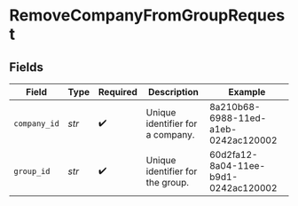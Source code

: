 # RemoveCompanyFromGroupRequest


## Fields

| Field                                | Type                                 | Required                             | Description                          | Example                              |
| ------------------------------------ | ------------------------------------ | ------------------------------------ | ------------------------------------ | ------------------------------------ |
| `company_id`                         | *str*                                | :heavy_check_mark:                   | Unique identifier for a company.     | 8a210b68-6988-11ed-a1eb-0242ac120002 |
| `group_id`                           | *str*                                | :heavy_check_mark:                   | Unique identifier for the group.     | 60d2fa12-8a04-11ee-b9d1-0242ac120002 |